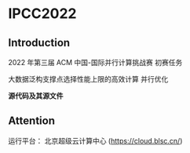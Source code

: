 # IPCC2022

## Introduction

2022 年第三届 ACM 中国-国际并行计算挑战赛 初赛任务

大数据泛构支撑点选择性能上限的高效计算 并行优化

**源代码及其源文件**

## Attention

运行平台： 北京超级云计算中心 (https://cloud.blsc.cn/)
